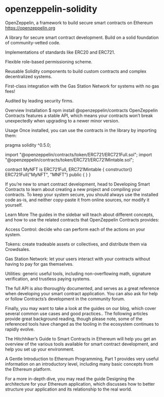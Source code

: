 # openzeppelin-solidity
OpenZeppelin, a framework to build secure smart contracts on Ethereum https://openzeppelin.org

A library for secure smart contract development. Build on a solid foundation of community-vetted code.

Implementations of standards like ERC20 and ERC721.

Flexible role-based permissioning scheme.

Reusable Solidity components to build custom contracts and complex decentralized systems.

First-class integration with the Gas Station Network for systems with no gas fees!

Audited by leading security firms.

Overview
Installation
$ npm install @openzeppelin/contracts
OpenZeppelin Contracts features a stable API, which means your contracts won’t break unexpectedly when upgrading to a newer minor version.

Usage
Once installed, you can use the contracts in the library by importing them:

pragma solidity ^0.5.0;

import "@openzeppelin/contracts/token/ERC721/ERC721Full.sol";
import "@openzeppelin/contracts/token/ERC721/ERC721Mintable.sol";

contract MyNFT is ERC721Full, ERC721Mintable {
    constructor() ERC721Full("MyNFT", "MNFT") public {
    }
}


If you’re new to smart contract development, head to Developing Smart Contracts to learn about creating a new project and compiling your contracts.
To keep your system secure, you should always use the installed code as-is, and neither copy-paste it from online sources, nor modify it yourself.

Learn More
The guides in the sidebar will teach about different concepts, and how to use the related contracts that OpenZeppelin Contracts provides:

Access Control: decide who can perform each of the actions on your system.

Tokens: create tradeable assets or collectives, and distribute them via Crowdsales.

Gas Station Network: let your users interact with your contracts without having to pay for gas themselves.

Utilities: generic useful tools, including non-overflowing math, signature verification, and trustless paying systems.

The full API is also thoroughly documented, and serves as a great reference when developing your smart contract application. You can also ask for help or follow Contracts’s development in the community forum.

Finally, you may want to take a look at the guides on our blog, which cover several common use cases and good practices.. The following articles provide great background reading, though please note, some of the referenced tools have changed as the tooling in the ecosystem continues to rapidly evolve.

The Hitchhiker’s Guide to Smart Contracts in Ethereum will help you get an overview of the various tools available for smart contract development, and help you set up your environment.

A Gentle Introduction to Ethereum Programming, Part 1 provides very useful information on an introductory level, including many basic concepts from the Ethereum platform.

For a more in-depth dive, you may read the guide Designing the architecture for your Ethereum application, which discusses how to better structure your application and its relationship to the real world.
